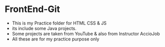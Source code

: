 # FrontEnd-Git
- This is my Practice folder for HTML CSS & JS
- its include some Java projects.
- Some projects are taken from YouTube & also from Instructor AccioJob
- All these are for my practice purpose only